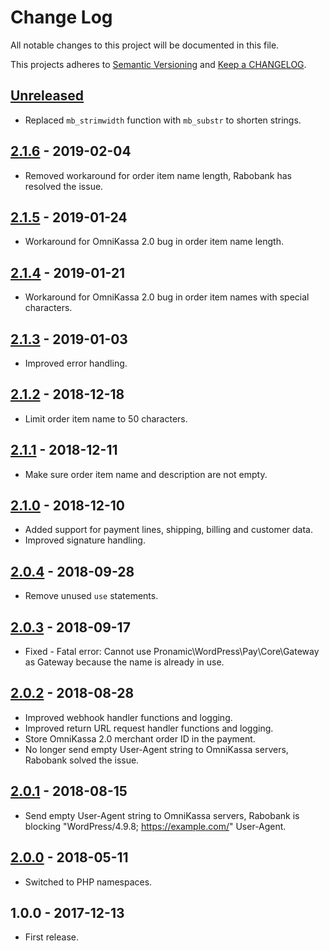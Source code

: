 # Change Log

All notable changes to this project will be documented in this file.

This projects adheres to [Semantic Versioning](http://semver.org/) and [Keep a CHANGELOG](http://keepachangelog.com/).

## [Unreleased][unreleased]
- Replaced `mb_strimwidth` function with `mb_substr` to shorten strings.

## [2.1.6] - 2019-02-04
- Removed workaround for order item name length, Rabobank has resolved the issue.

## [2.1.5] - 2019-01-24
- Workaround for OmniKassa 2.0 bug in order item name length.

## [2.1.4] - 2019-01-21
- Workaround for OmniKassa 2.0 bug in order item names with special characters.

## [2.1.3] - 2019-01-03
- Improved error handling.

## [2.1.2] - 2018-12-18
- Limit order item name to 50 characters.

## [2.1.1] - 2018-12-11
- Make sure order item name and description are not empty.

## [2.1.0] - 2018-12-10
- Added support for payment lines, shipping, billing and customer data.
- Improved signature handling.

## [2.0.4] - 2018-09-28
- Remove unused `use` statements.

## [2.0.3] - 2018-09-17
- Fixed - Fatal error: Cannot use Pronamic\WordPress\Pay\Core\Gateway as Gateway because the name is already in use.

## [2.0.2] - 2018-08-28
- Improved webhook handler functions and logging.
- Improved return URL request handler functions and logging.
- Store OmniKassa 2.0 merchant order ID in the payment.
- No longer send empty User-Agent string to OmniKassa servers, Rabobank solved the issue. 

## [2.0.1] - 2018-08-15
- Send empty User-Agent string to OmniKassa servers, Rabobank is blocking "WordPress/4.9.8; https://example.com/" User-Agent.

## [2.0.0] - 2018-05-11
- Switched to PHP namespaces.

## 1.0.0 - 2017-12-13
- First release.

[unreleased]: https://github.com/wp-pay-gateways/omnikassa-2/compare/2.1.6...HEAD
[2.1.6]: https://github.com/wp-pay-gateways/omnikassa-2/compare/2.1.5...2.1.6
[2.1.5]: https://github.com/wp-pay-gateways/omnikassa-2/compare/2.1.4...2.1.5
[2.1.4]: https://github.com/wp-pay-gateways/omnikassa-2/compare/2.1.3...2.1.4
[2.1.3]: https://github.com/wp-pay-gateways/omnikassa-2/compare/2.1.2...2.1.3
[2.1.2]: https://github.com/wp-pay-gateways/omnikassa-2/compare/2.1.1...2.1.2
[2.1.1]: https://github.com/wp-pay-gateways/omnikassa-2/compare/2.1.0...2.1.1
[2.1.0]: https://github.com/wp-pay-gateways/omnikassa-2/compare/2.0.4...2.1.0
[2.0.4]: https://github.com/wp-pay-gateways/omnikassa-2/compare/2.0.3...2.0.4
[2.0.3]: https://github.com/wp-pay-gateways/omnikassa-2/compare/2.0.2...2.0.3
[2.0.2]: https://github.com/wp-pay-gateways/omnikassa-2/compare/2.0.1...2.0.2
[2.0.1]: https://github.com/wp-pay-gateways/omnikassa-2/compare/2.0.0...2.0.1
[2.0.0]: https://github.com/wp-pay-gateways/omnikassa-2/compare/1.0.0...2.0.0
